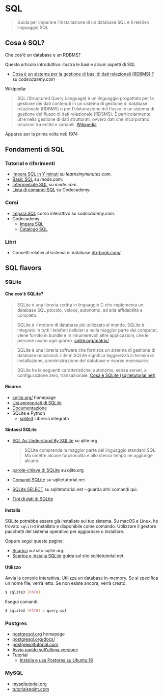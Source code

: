 # SQL
> Guida per imparare l'installazione di un database SQL e il relativo linguaggio SQL 


## Cosa è SQL? 

Che cos'è un database e un RDBMS? 

Questo articolo introduttivo illustra le basi e alcuni aspetti di SQL

- [Cosa è un sistema per la gestione di basi di dati relazionali (RDBMS) ?](https://www.codecademy.com/articles/what-is-rdbms-sql) su *codecademy.com*

Wikipedia:

> SQL (Structured Query Language) è un linguaggio progettato per la gestione dei dati contenuti in un sistema di gestione di database relazionale (RDBMS) o per l'elaborazione del flusso in un sistema di gestione del flusso di dati relazionale (RDSMS). È particolarmente utile nella gestione di dati strutturati, ovvero dati che incorporano relazioni tra entità e variabili. [Wikipedia](https://en.wikipedia.org/wiki/SQL)

Apparso per la prima volta nel: 1974


## Fondamenti di SQL

### Tutorial e riferimenti

- [Impara SQL in Y minuti](https://learnxinyminutes.com/docs/sql/) su *learnxinyminutes.com*.
- [Basic SQL](https://mode.com/sql-tutorial/introduction-to-sql/) su _mode.com_.
- [Intermediate SQL](https://mode.com/sql-tutorial/sql-aggregate-functions/) su _mode.com_.
- [Lista di comandi SQL](https://www.codecademy.com/articles/sql-commands) su Codecademy.

### Corsi

- [Impara SQL](https://www.codecademy.com/learn/learn-sql) corso interattivo su *codecademy.com*.
- Codecademy
    - [Impara SQL](https://www.codecademy.com/learn/learn-sql)
    - [Catalogo SQL](https://www.codecademy.com/catalog/language/sql) 

### Libri

- Concetti relativi al sistema di database [db-book.com/](https://www.db-book.com/).


## SQL flavors

### SQLite

#### Che cos'è SQLite?

> SQLite è una libreria scritta in linguaggio C che implementa un database SQL piccolo, veloce, autonomo, ad alta affidabilità e completo.
>
> SQLite è il motore di database più utilizzato al mondo. SQLite è integrato in tutti i telefoni cellulari e nella maggior parte dei computer, viene fornito in bundle e in innumerevoli altre applicazioni, che le persone usano ogni giorno. [sqlite.org/matrix/](https://www.sqlite.org/matrix/)

> SQLite è una libreria software che fornisce un sistema di gestione di database relazionali. Lite in SQLite significa leggerezza in termini di installazione, amministrazione del database e risorse necessarie.
>
> SQLite ha le seguenti caratteristiche: autonomo, senza server, a configurazione zero, transazionale. [Cosa è SQLite (sqlitetutorial.net)](https://www.sqlitetutorial.net/what-is-sqlite/)

#### Risorse

- [sqlite.org/](https://www.sqlite.org/) homepage
- [Usi appropriati di SQLite](https://www.sqlite.org/whentouse.html)
- [Documentazione](https://www.sqlite.org/docs.html)
- SQLite e Python
    - [sqlite3](https://docs.python.org/3/library/sqlite3.html) Libreria integrata

#### Sintassi SQLite 

- [SQL As Understood By SQLite](https://www.sqlite.org/lang.html) su qlite.org
    > SQLite comprende la maggior parte del linguaggio standard SQL. Ma omette alcune funzionalità e allo stesso tempo ne aggiunge alcune.

- [parole-chiave di SQLite](https://www.sqlite.org/lang_keywords.html) su qlite.org
- [Comandi SQLite](https://www.sqlitetutorial.net/sqlite-commands/) su sqlitetutorial.net
- [SQLite SELECT](https://www.sqlitetutorial.net/sqlite-select/) su sqlitetutorial.net - guarda altri comandi qui.
- [Tipi di dati di SQLite](https://www.sqlitetutorial.net/sqlite-data-types/)

#### Installa

SQLite potrebbe essere già installato sul tuo sistema. Su macOS e Linux, ho trovato `sqlite3` installato e disponibile come comando. Utilizzare il gestore pacchetti del sistema operativo per aggiornare o installare.

Oppure segui queste pagine:

- [Scarica](https://www.sqlite.org/download.html) sul sito sqlite.org.
- [Scarica e Installa SQLite](https://www.sqlitetutorial.net/download-install-sqlite/) guida sul sito sqlitetutorial.net.

#### Utilizzo

Avvia la console interattiva. Utilizza un database in-memory. Se si specifica un nome file, verrà letto. Se non esiste ancora, verrà creato.

```sh
$ sqlite3 [PATH]
```

Esegui comandi.

```sh
$ sqlite3 [PATH] < query.sql
```


### Postgres

- [postgresql.org](https://www.postgresql.org) homepage
- [postgresql.org/docs/](https://www.postgresql.org/docs/)
- [postgresqltutorial.com](https://www.postgresqltutorial.com/)
- [Avvio rapido sull'ultima versione](https://www.postgresql.org/docs/current/tutorial-start.html)
- Tutorial
    - [Installa e usa Postgres su Ubuntu 18](https://www.digitalocean.com/community/tutorials/how-to-install-and-use-postgresql-on-ubuntu-18-04)
    

### MySQL

- [mysqltutorial.org](https://www.mysqltutorial.org/)
- [tutorialspoint.com](https://www.tutorialspoint.com/mysql/index.htm)
